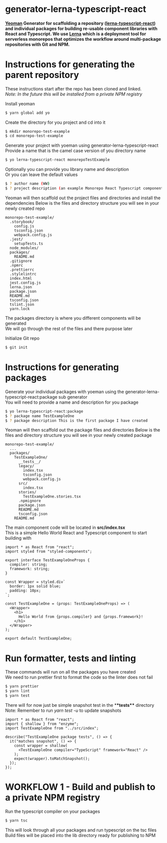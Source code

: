 # generator-lerna-typescript-react

#### [Yeoman] Generator for scaffolding a repository **([lerna-typescript-react])** and individual packages for building re-usable component libraries with React and Typescript. We use [Lerna] which is a deployment tool for serverless monorepos that optimizes the workflow around multi-package repositories with Git and NPM.

[yeoman]: https://yeoman.io/
[lerna-typescript-react]: https://github.com/nreochWW/lerna-typescript-react
[lerna]: https://github.com/lerna/lerna

# Instructions for generating the parent repository

These instructions start after the repo has been cloned and linked.\
_Note: In the future this will be installed from a private NPM registry_

Install yeoman

```sh
$ yarn global add yo
```

Create the directory for you project and cd into it

```sh
$ mkdir monorepo-test-example
$ cd monorepo-test-example
```

Generate your project with yoeman using generator-lerna-typescript-react\
Provide a name that is the camel case version of you directory name

```sh
$ yo lerna-typescript-react monorepoTestExample
```

Optionally you can provide you library name and description\
Or you can leave the default values

```sh
$ ? author name (WW)
$ ? project description (an example Monorepo React Typescript component library)
```

Yeoman will then scaffold out the project files and directories and install the dependencies
Below is the files and directory structure you will see in your newly created repo

```
monorepo-test-example/
  .storybook/
    config.js
    tsconfig.json
    webpack.config.js
  .jest/
    setupTests.ts
  node_modules/
  packages/
    README.md
  .gitignore
  .npmrc
  .prettierrc
  .stylelintrc
  index.html
  jest.config.js
  lerna.json
  package.json
  README.md
  tsconfig.json
  tslint.json
  yarn.lock
```

The packages directory is where you different components will be generated\
We will go through the rest of the files and there purpose later

Initialize Git repo

```sh
$ git init
```

# Instructions for generating packages

Generate your individual packages with yoeman using the generator-lerna-typescript-react:package sub generator\
You will need to provide a name and description for you package

```sh
$ yo lerna-typescript-react:package
$ ? package name TestExampleOne
$ ? package description This is the first package I have created
```

Yeoman will then scaffold out the package files and directories
Below is the files and directory structure you will see in your newly created package

```
monorepo-test-example/
  ...
  packages/
    TestExampleOne/
      __tests__/
      legacy/
        index.tsx
        tsconfig.json
        webpack.config.js
      src/
        index.tsx
      stories/
        TestExampleOne.stories.tsx
      .npmignore
      package.json
      README.md
      tsconfig.json
    README.md
```

The main component code will be located in **src/index.tsx**\
This is a simple Hello World React and Typescript component to start building with

```
import * as React from "react";
import styled from "styled-components";

export interface TestExampleOneProps {
  compiler: string;
  framework: string;
}

const Wrapper = styled.div`
  border: 1px solid blue;
  padding: 10px;
`;

const TestExampleOne = (props: TestExampleOneProps) => (
  <Wrapper>
    <h1>
      Hello World from {props.compiler} and {props.framework}!
    </h1>
  </Wrapper>
);

export default TestExampleOne;
```

# Run formatter, tests and linting

These commands will run on all the packages you have created\
We need to run prettier first to format the code so the linter does not fail

```sh
$ yarn prettier
$ yarn lint
$ yarn test
```

There will for now just be simple snapshot test in the \***\*tests\*\*** directory\
Note: Remember to run _yarn test -u_ to update snapshots

```
import * as React from "react";
import { shallow } from "enzyme";
import TestExampleOne from "../src/index";

describe("TestExampleOne package tests", () => {
  it("matches snapshot", () => {
    const wrapper = shallow(
      <TestExampleOne compiler="TypeScript" framework="React" />
    );
    expect(wrapper).toMatchSnapshot();
  });
});
```

# WORKFLOW 1 - Build and publish to a private NPM registry

Run the typescript compiler on your packages

```sh
$ yarn tsc
```

This will look through all your packages and run typescript on the tsc files\
Build files will be placed into the lib directory ready for publishing to NPM
